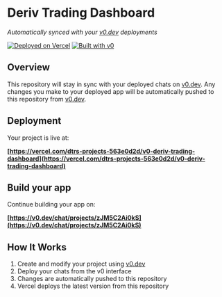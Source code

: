 # Deriv Trading Dashboard

*Automatically synced with your [v0.dev](https://v0.dev) deployments*

[![Deployed on Vercel](https://img.shields.io/badge/Deployed%20on-Vercel-black?style=for-the-badge&logo=vercel)](https://vercel.com/dtrs-projects-563e0d2d/v0-deriv-trading-dashboard)
[![Built with v0](https://img.shields.io/badge/Built%20with-v0.dev-black?style=for-the-badge)](https://v0.dev/chat/projects/zJM5C2Ai0kS)

## Overview

This repository will stay in sync with your deployed chats on [v0.dev](https://v0.dev).
Any changes you make to your deployed app will be automatically pushed to this repository from [v0.dev](https://v0.dev).

## Deployment

Your project is live at:

**[https://vercel.com/dtrs-projects-563e0d2d/v0-deriv-trading-dashboard](https://vercel.com/dtrs-projects-563e0d2d/v0-deriv-trading-dashboard)**

## Build your app

Continue building your app on:

**[https://v0.dev/chat/projects/zJM5C2Ai0kS](https://v0.dev/chat/projects/zJM5C2Ai0kS)**

## How It Works

1. Create and modify your project using [v0.dev](https://v0.dev)
2. Deploy your chats from the v0 interface
3. Changes are automatically pushed to this repository
4. Vercel deploys the latest version from this repository